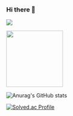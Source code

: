 ### Hi there 👋

<a href="https://velog.io/@tkwh1133" target="_blank"><img src="https://img.shields.io/badge/blog-00A98F?style=for-the-badge&logo=insta&logoColor=00A98F"/></a>


<img height="150em" src="https://github-readme-stats.vercel.app/api/top-langs/?username=jaehongg&layout=compact&theme=onedark">

![Anurag's GitHub stats](https://github-readme-stats.vercel.app/api?username=jaehongg&show_icons=true&theme=radical)

[![Solved.ac Profile](http://mazassumnida.wtf/api/v2/generate_badge?boj=tkwh1133)](https://solved.ac/tkwh1133/)

<!--
**jaehongg/jaehongg** is a ✨ _special_ ✨ repository because its `README.md` (this file) appears on your GitHub profile.

Here are some ideas to get you started:

- 🔭 I’m currently working on ...
- 🌱 I’m currently learning ...
- 👯 I’m looking to collaborate on ...
- 🤔 I’m looking for help with ...
- 💬 Ask me about ...
- 📫 How to reach me: ...
- 😄 Pronouns: ...
- ⚡ Fun fact: ...
-->
                   
